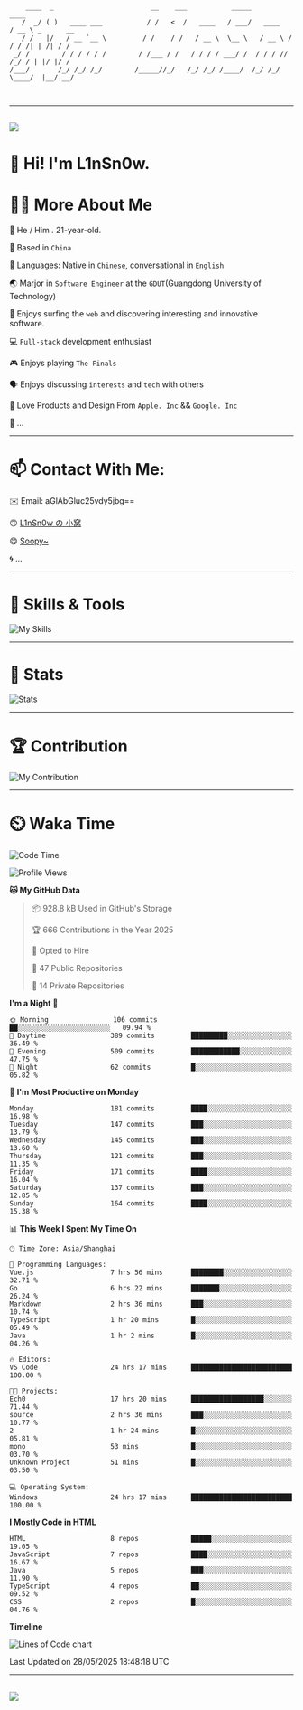 ```

    ____  _                        __    ___           _____           ____           
   /  _/ ( )   ____ ___           / /   <  /   ____   / ___/   ____   / __ \ _      __
   / /   |/   / __ `__ \         / /    / /   / __ \  \__ \   / __ \ / / / /| | /| / /
 _/ /        / / / / / /        / /___ / /   / / / / ___/ /  / / / // /_/ / | |/ |/ / 
/___/       /_/ /_/ /_/        /_____//_/   /_/ /_/ /____/  /_/ /_/ \____/  |__/|__/  
                                                                                      
                                          

```

---

##
![](https://raw.githubusercontent.com/lin-snow/lin-snow/output/github-contribution-grid-snake-dark.svg)

# 👋 Hi! I'm L1nSn0w.

# 👨‍💻 More About Me

🤠 He / Him . 21-year-old.

🎈 Based in `China`
  
🤔 Languages: Native in `Chinese`, conversational in `English`

🌏 Marjor in `Software Engineer` at the `GDUT`(Guangdong University of Technology)

🛟 Enjoys surfing the `web` and discovering interesting and innovative software.

💻 `Full-stack` development enthusiast

🎮 Enjoys playing `The Finals`

🗣️ Enjoys discussing `interests` and `tech` with others

👾 Love Products and Design From `Apple. Inc` && `Google. Inc`  

🤪 ...

---

# 📫 Contact With Me:

✉️ Email: aGlAbGluc25vdy5jbg==

🙃 [L1nSn0w の 小窝](https://linsnow.cn)

😋 [Soopy~](https://soopy.cn)

🌀 ...

---

# 🔮 Skills & Tools

![My Skills](/assets/skillicons.svg)

---

# 🍟 Stats

![Stats](https://github-profile-trophy.vercel.app/?username=lin-snow&theme=nord&no-frame=true&column=9)

<!-- <div style="text-align: center;">
    <a href="https://github.com/lin-snow">
        <img align="center" src="https://githubstat.linsnow.cn/api/top-langs/?username=lin-snow&layout=donut&langs_count=8" />
    </a>
    <a href="https://github.com/lin-snow">
        <img align="center" src="https://githubstat.linsnow.cn/api?username=lin-snow&count_private=true&show_icons=true&theme=default&show=reviews,discussions_started,discussions_answered,prs_merged,prs_merged_percentage" />
    </a>
</div> -->

---

# 🏆 Contribution

![My Contribution](https://activitygraph.linsnow.cn/graph?username=lin-snow&theme=github-compact&days=30)

---

# ⏲️ Waka Time

<!--START_SECTION:waka-->
![Code Time](http://img.shields.io/badge/Code%20Time-812%20hrs%2030%20mins-blue)

![Profile Views](http://img.shields.io/badge/Profile%20Views-4-blue)

**🐱 My GitHub Data** 

> 📦 928.8 kB Used in GitHub's Storage 
 > 
> 🏆 666 Contributions in the Year 2025
 > 
> 💼 Opted to Hire
 > 
> 📜 47 Public Repositories 
 > 
> 🔑 14 Private Repositories 
 > 
**I'm a Night 🦉** 

```text
🌞 Morning                106 commits         ██░░░░░░░░░░░░░░░░░░░░░░░   09.94 % 
🌆 Daytime                389 commits         █████████░░░░░░░░░░░░░░░░   36.49 % 
🌃 Evening                509 commits         ████████████░░░░░░░░░░░░░   47.75 % 
🌙 Night                  62 commits          █░░░░░░░░░░░░░░░░░░░░░░░░   05.82 % 
```
📅 **I'm Most Productive on Monday** 

```text
Monday                   181 commits         ████░░░░░░░░░░░░░░░░░░░░░   16.98 % 
Tuesday                  147 commits         ███░░░░░░░░░░░░░░░░░░░░░░   13.79 % 
Wednesday                145 commits         ███░░░░░░░░░░░░░░░░░░░░░░   13.60 % 
Thursday                 121 commits         ███░░░░░░░░░░░░░░░░░░░░░░   11.35 % 
Friday                   171 commits         ████░░░░░░░░░░░░░░░░░░░░░   16.04 % 
Saturday                 137 commits         ███░░░░░░░░░░░░░░░░░░░░░░   12.85 % 
Sunday                   164 commits         ████░░░░░░░░░░░░░░░░░░░░░   15.38 % 
```


📊 **This Week I Spent My Time On** 

```text
🕑︎ Time Zone: Asia/Shanghai

💬 Programming Languages: 
Vue.js                   7 hrs 56 mins       ████████░░░░░░░░░░░░░░░░░   32.71 % 
Go                       6 hrs 22 mins       ███████░░░░░░░░░░░░░░░░░░   26.24 % 
Markdown                 2 hrs 36 mins       ███░░░░░░░░░░░░░░░░░░░░░░   10.74 % 
TypeScript               1 hr 20 mins        █░░░░░░░░░░░░░░░░░░░░░░░░   05.49 % 
Java                     1 hr 2 mins         █░░░░░░░░░░░░░░░░░░░░░░░░   04.26 % 

🔥 Editors: 
VS Code                  24 hrs 17 mins      █████████████████████████   100.00 % 

🐱‍💻 Projects: 
Ech0                     17 hrs 20 mins      ██████████████████░░░░░░░   71.44 % 
source                   2 hrs 36 mins       ███░░░░░░░░░░░░░░░░░░░░░░   10.77 % 
2                        1 hr 24 mins        █░░░░░░░░░░░░░░░░░░░░░░░░   05.81 % 
mono                     53 mins             █░░░░░░░░░░░░░░░░░░░░░░░░   03.70 % 
Unknown Project          51 mins             █░░░░░░░░░░░░░░░░░░░░░░░░   03.50 % 

💻 Operating System: 
Windows                  24 hrs 17 mins      █████████████████████████   100.00 % 
```

**I Mostly Code in HTML** 

```text
HTML                     8 repos             █████░░░░░░░░░░░░░░░░░░░░   19.05 % 
JavaScript               7 repos             ████░░░░░░░░░░░░░░░░░░░░░   16.67 % 
Java                     5 repos             ███░░░░░░░░░░░░░░░░░░░░░░   11.90 % 
TypeScript               4 repos             ██░░░░░░░░░░░░░░░░░░░░░░░   09.52 % 
CSS                      2 repos             █░░░░░░░░░░░░░░░░░░░░░░░░   04.76 % 
```



**Timeline**

![Lines of Code chart](https://raw.githubusercontent.com/lin-snow/lin-snow/main/assets/bar_graph.png)


 Last Updated on 28/05/2025 18:48:18 UTC
<!--END_SECTION:waka-->



---
##
![](./profile-3d-contrib/profile-night-rainbow.svg)
